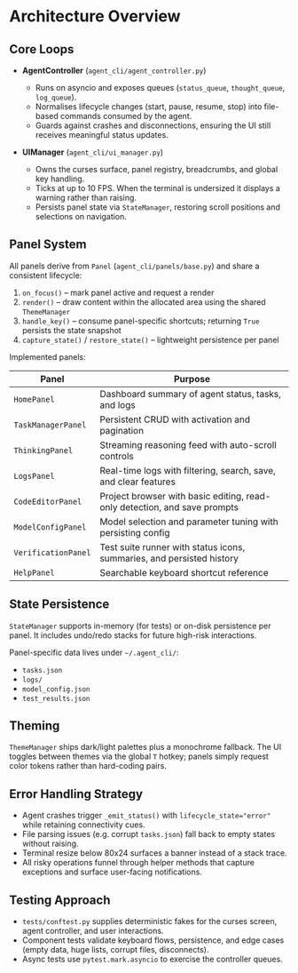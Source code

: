 # Architecture Overview

## Core Loops

- **AgentController** (`agent_cli/agent_controller.py`)
  - Runs on asyncio and exposes queues (`status_queue`, `thought_queue`, `log_queue`).
  - Normalises lifecycle changes (start, pause, resume, stop) into file-based commands consumed by the agent.
  - Guards against crashes and disconnections, ensuring the UI still receives meaningful status updates.

- **UIManager** (`agent_cli/ui_manager.py`)
  - Owns the curses surface, panel registry, breadcrumbs, and global key handling.
  - Ticks at up to 10 FPS. When the terminal is undersized it displays a warning rather than raising.
  - Persists panel state via `StateManager`, restoring scroll positions and selections on navigation.

## Panel System

All panels derive from `Panel` (`agent_cli/panels/base.py`) and share a consistent lifecycle:

1. `on_focus()` – mark panel active and request a render
2. `render()` – draw content within the allocated area using the shared `ThemeManager`
3. `handle_key()` – consume panel-specific shortcuts; returning `True` persists the state snapshot
4. `capture_state()` / `restore_state()` – lightweight persistence per panel

Implemented panels:

| Panel | Purpose |
|-------|---------|
| `HomePanel` | Dashboard summary of agent status, tasks, and logs |
| `TaskManagerPanel` | Persistent CRUD with activation and pagination |
| `ThinkingPanel` | Streaming reasoning feed with auto-scroll controls |
| `LogsPanel` | Real-time logs with filtering, search, save, and clear features |
| `CodeEditorPanel` | Project browser with basic editing, read-only detection, and save prompts |
| `ModelConfigPanel` | Model selection and parameter tuning with persisting config |
| `VerificationPanel` | Test suite runner with status icons, summaries, and persisted history |
| `HelpPanel` | Searchable keyboard shortcut reference |

## State Persistence

`StateManager` supports in-memory (for tests) or on-disk persistence per panel. It includes undo/redo stacks for future high-risk interactions.

Panel-specific data lives under `~/.agent_cli/`:

- `tasks.json`
- `logs/`
- `model_config.json`
- `test_results.json`

## Theming

`ThemeManager` ships dark/light palettes plus a monochrome fallback. The UI toggles between themes via the global `T` hotkey; panels simply request color tokens rather than hard-coding pairs.

## Error Handling Strategy

- Agent crashes trigger `_emit_status()` with `lifecycle_state="error"` while retaining connectivity cues.
- File parsing issues (e.g. corrupt `tasks.json`) fall back to empty states without raising.
- Terminal resize below 80x24 surfaces a banner instead of a stack trace.
- All risky operations funnel through helper methods that capture exceptions and surface user-facing notifications.

## Testing Approach

- `tests/conftest.py` supplies deterministic fakes for the curses screen, agent controller, and user interactions.
- Component tests validate keyboard flows, persistence, and edge cases (empty data, huge lists, corrupt files, disconnects).
- Async tests use `pytest.mark.asyncio` to exercise the controller queues.


